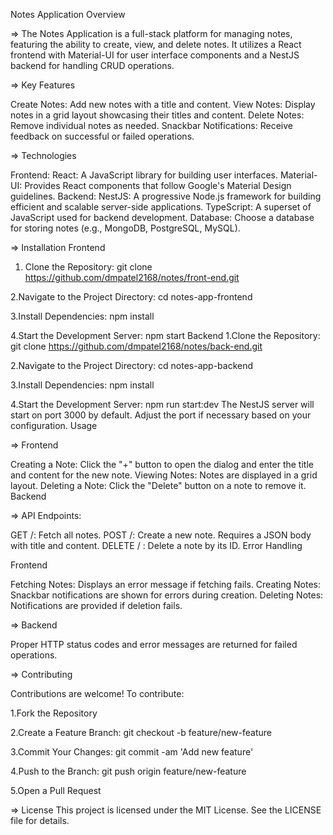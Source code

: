 Notes Application Overview

=> The Notes Application is a full-stack platform for managing notes, featuring the ability to create, view, and delete notes. It utilizes a React frontend with Material-UI for user interface components and a NestJS backend for handling CRUD operations.

=> Key Features

Create Notes: Add new notes with a title and content.
View Notes: Display notes in a grid layout showcasing their titles and content.
Delete Notes: Remove individual notes as needed.
Snackbar Notifications: Receive feedback on successful or failed operations.

=> Technologies

Frontend:
React: A JavaScript library for building user interfaces.
Material-UI: Provides React components that follow Google's Material Design guidelines.
Backend:
NestJS: A progressive Node.js framework for building efficient and scalable server-side applications.
TypeScript: A superset of JavaScript used for backend development.
Database: Choose a database for storing notes (e.g., MongoDB, PostgreSQL, MySQL).

=> Installation Frontend

1. Clone the Repository:
git clone https://github.com/dmpatel2168/notes/front-end.git

2.Navigate to the Project Directory:
cd notes-app-frontend

3.Install Dependencies:
npm install

4.Start the Development Server:
npm start
Backend
1.Clone the Repository:
git clone https://github.com/dmpatel2168/notes/back-end.git

2.Navigate to the Project Directory:
cd notes-app-backend

3.Install Dependencies:
npm install

4.Start the Development Server:
npm run start:dev
The NestJS server will start on port 3000 by default. Adjust the port if necessary based on your configuration.
Usage

=> Frontend

Creating a Note: Click the "+" button to open the dialog and enter the title and content for the new note.
Viewing Notes: Notes are displayed in a grid layout.
Deleting a Note: Click the "Delete" button on a note to remove it.
Backend

=> API Endpoints:

GET /: Fetch all notes.
POST /: Create a new note. Requires a JSON body with title and content.
DELETE /
: Delete a note by its ID.
Error Handling

Frontend

Fetching Notes: Displays an error message if fetching fails.
Creating Notes: Snackbar notifications are shown for errors during creation.
Deleting Notes: Notifications are provided if deletion fails.

=> Backend

Proper HTTP status codes and error messages are returned for failed operations.

=> Contributing

Contributions are welcome! To contribute:

1.Fork the Repository

2.Create a Feature Branch:
git checkout -b feature/new-feature

3.Commit Your Changes:
git commit -am 'Add new feature'

4.Push to the Branch:
git push origin feature/new-feature

5.Open a Pull Request

=> License
This project is licensed under the MIT License. See the LICENSE file for details.

